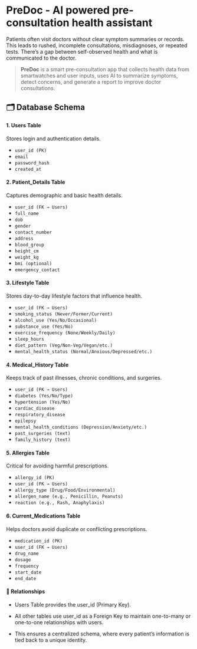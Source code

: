 # PreDoc - AI powered pre-consultation health assistant

Patients often visit doctors without clear symptom summaries or records. This leads to rushed, incomplete consultations, misdiagnoses, or repeated tests.
There’s a gap between self-observed health and what is communicated to the doctor.


> **PreDoc** is a smart pre-consultation app that collects health data from smartwatches and user inputs, uses AI to summarize symptoms, detect concerns, and generate a report to improve doctor consultations.


## 🗂️ Database Schema

#### 1. Users Table
Stores login and authentication details.

- `user_id (PK)`
- `email`
- `password_hash`
- `created_at`


#### 2. Patient_Details Table
Captures demographic and basic health details.

- `user_id (FK → Users)`
- `full_name`
- `dob`
- `gender`
- `contact_number`
- `address`
- `blood_group`
- `height_cm`
- `weight_kg`
- `bmi (optional)`
- `emergency_contact`


#### 3. Lifestyle Table
Stores day-to-day lifestyle factors that influence health.

- `user_id (FK → Users)`
- `smoking_status (Never/Former/Current)`
- `alcohol_use (Yes/No/Occasional)`
- `substance_use (Yes/No)`
- `exercise_frequency (None/Weekly/Daily)`
- `sleep_hours`
- `diet_pattern (Veg/Non-Veg/Vegan/etc.)`
- `mental_health_status (Normal/Anxious/Depressed/etc.)`


#### 4. Medical_History Table
Keeps track of past illnesses, chronic conditions, and surgeries.

- `user_id (FK → Users)`
- `diabetes (Yes/No/Type)`
- `hypertension (Yes/No)`
- `cardiac_disease`
- `respiratory_disease`
- `epilepsy`
- `mental_health_conditions (Depression/Anxiety/etc.)`
- `past_surgeries (text)`
- `family_history (text)`


#### 5. Allergies Table
Critical for avoiding harmful prescriptions.

- `allergy_id (PK)`
- `user_id (FK → Users)`
- `allergy_type (Drug/Food/Environmental)`
- `allergen_name (e.g., Penicillin, Peanuts)`
- `reaction (e.g., Rash, Anaphylaxis)`


#### 6. Current_Medications Table
Helps doctors avoid duplicate or conflicting prescriptions.

- `medication_id (PK)`
- `user_id (FK → Users)`
- `drug_name`
- `dosage`
- `frequency`
- `start_date`
- `end_date`

#### 🔗 Relationships

- Users Table provides the user_id (Primary Key).

- All other tables use user_id as a Foreign Key to maintain one-to-many or one-to-one relationships with users.

- This ensures a centralized schema, where every patient’s information is tied back to a unique identity.
